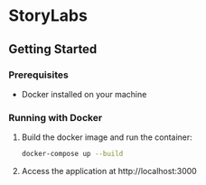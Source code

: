 # StoryLabs

## Getting Started

### Prerequisites

- Docker installed on your machine

### Running with Docker

1. Build the docker image and run the container:
   ```bash
   docker-compose up --build
   ```

2. Access the application at http://localhost:3000